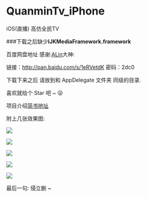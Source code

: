 # QuanminTv_iPhone
iOS(直播) 高仿全民TV 

###下载之后缺少**IJKMediaFramework.framework**

百度网盘地址     感谢:[ALin](https://github.com/SunLiner)大神:

链接：http://pan.baidu.com/s/1eRVetdK 密码：2dc0

下载下来之后 请放到和 AppDelegate 文件夹 同级的目录. 

喜欢就给个 Star 吧 ~ 😜

项目介绍[简书地址](http://www.jianshu.com/p/6a720e53e75a)

附上几张效果图:

![](http://ohatfk28l.bkt.clouddn.com/quanmintv_git1.gif)


![](http://ohatfk28l.bkt.clouddn.com/quanmin_imae_gif_6.gif)


![](http://upload-images.jianshu.io/upload_images/1503437-19240e48ac65ef5c.gif?imageMogr2/auto-orient/strip)

![](http://upload-images.jianshu.io/upload_images/1503437-a7f028aa49ef119d.gif?imageMogr2/auto-orient/strip)


![](http://upload-images.jianshu.io/upload_images/1503437-3eba5cf807a864d0.gif?imageMogr2/auto-orient/strip)

最后一句: 侵立删 ~

